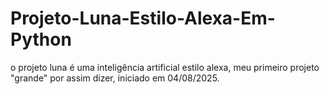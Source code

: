 # Projeto-Luna-Estilo-Alexa-Em-Python
o projeto luna é uma inteligência artificial estilo alexa, meu primeiro projeto "grande" por assim dizer, iniciado em 04/08/2025.
